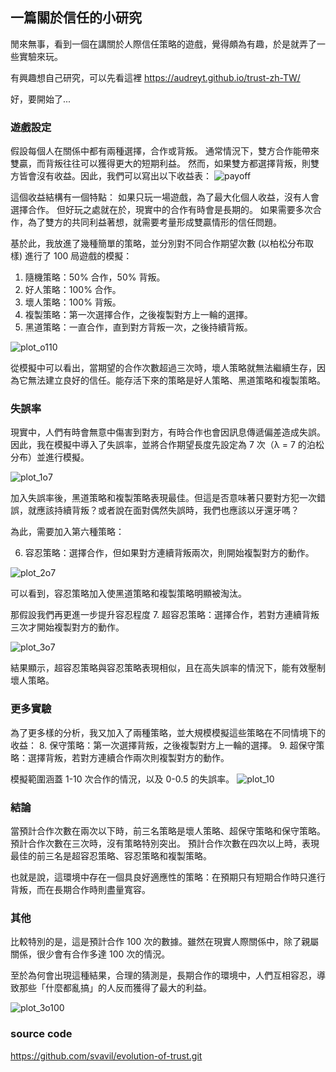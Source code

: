 ## 一篇關於信任的小研究

閒來無事，看到一個在講關於人際信任策略的遊戲，覺得頗為有趣，於是就弄了一些實驗來玩。

有興趣想自己研究，可以先看這裡 https://audreyt.github.io/trust-zh-TW/

好，要開始了...

### 遊戲設定

假設每個人在關係中都有兩種選擇，合作或背叛。
通常情況下，雙方合作能帶來雙贏，而背叛往往可以獲得更大的短期利益。
然而，如果雙方都選擇背叛，則雙方皆會沒有收益。因此，我們可以寫出以下收益表：
![payoff](https://hackmd.io/_uploads/ByzomcVTC.png)

這個收益結構有一個特點：
如果只玩一場遊戲，為了最大化個人收益，沒有人會選擇合作。
但好玩之處就在於，現實中的合作有時會是長期的。
如果需要多次合作，為了雙方的共同利益著想，就需要考量形成雙贏情形的信任問題。

基於此，我放進了幾種簡單的策略，並分別對不同合作期望次數 (以柏松分布取樣) 進行了 100 局遊戲的模擬：

1. 隨機策略：50% 合作，50% 背叛。
2. 好人策略：100% 合作。
3. 壞人策略：100% 背叛。
4. 複製策略：第一次選擇合作，之後複製對方上一輪的選擇。
5. 黑道策略：一直合作，直到對方背叛一次，之後持續背叛。

![plot_o110](https://hackmd.io/_uploads/HJifQ_4pC.png)

從模擬中可以看出，當期望的合作次數超過三次時，壞人策略就無法繼續生存，因為它無法建立良好的信任。能存活下來的策略是好人策略、黑道策略和複製策略。

### 失誤率

現實中，人們有時會無意中傷害到對方，有時合作也會因訊息傳遞偏差造成失誤。因此，我在模擬中導入了失誤率，並將合作期望長度先設定為 7 次（λ = 7 的泊松分布）並進行模擬。

![plot_1o7](https://hackmd.io/_uploads/H1iCduE6R.png)

加入失誤率後，黑道策略和複製策略表現最佳。但這是否意味著只要對方犯一次錯誤，就應該持續背叛？或者說在面對偶然失誤時，我們也應該以牙還牙嗎？

為此，需要加入第六種策略：

6. 容忍策略：選擇合作，但如果對方連續背叛兩次，則開始複製對方的動作。

![plot_2o7](https://hackmd.io/_uploads/ryAR__4TA.png)

可以看到，容忍策略加入使黑道策略和複製策略明顯被淘汰。

那假設我們再更進一步提升容忍程度
7. 超容忍策略：選擇合作，若對方連續背叛三次才開始複製對方的動作。

![plot_3o7](https://hackmd.io/_uploads/BkWs5O4aC.png)

結果顯示，超容忍策略與容忍策略表現相似，且在高失誤率的情況下，能有效壓制壞人策略。

### 更多實驗

為了更多樣的分析，我又加入了兩種策略，並大規模模擬這些策略在不同情境下的收益：
8. 保守策略：第一次選擇背叛，之後複製對方上一輪的選擇。
9. 超保守策略：選擇背叛，若對方連續合作兩次則複製對方的動作。

模擬範圍涵蓋 1-10 次合作的情況，以及 0-0.5 的失誤率。
![plot_10](https://hackmd.io/_uploads/Hk8zgYV6R.png)

### 結論

當預計合作次數在兩次以下時，前三名策略是壞人策略、超保守策略和保守策略。
預計合作次數在三次時，沒有策略特別突出。
預計合作次數在四次以上時，表現最佳的前三名是超容忍策略、容忍策略和複製策略。

也就是說，這環境中存在一個具良好適應性的策略：在預期只有短期合作時只進行背叛，而在長期合作時則盡量寬容。

### 其他

比較特別的是，這是預計合作 100 次的數據。雖然在現實人際關係中，除了親屬關係，很少會有合作多達 100 次的情況。

至於為何會出現這種結果，合理的猜測是，長期合作的環境中，人們互相容忍，導致那些「什麼都亂搞」的人反而獲得了最大的利益。

![plot_3o100](https://hackmd.io/_uploads/BJ0SFKEaA.png)

### source code

https://github.com/svavil/evolution-of-trust.git


